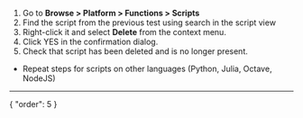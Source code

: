 1. Go to **Browse > Platform > Functions > Scripts**
2. Find the script from the previous test using search in the script view
3. Right-click it and select **Delete** from the context menu.
4. Click YES in the confirmation dialog.
5. Check that script has been deleted and is no longer present.

* Repeat steps for scripts on other languages (Python, Julia, Octave, NodeJS)

---
{
"order": 5
}
